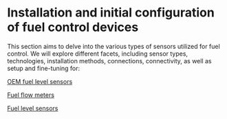 # Installation and initial configuration of fuel control devices

This section aims to delve into the various types of sensors utilized for fuel control. We will explore different facets, including sensor types, technologies, installation methods, connections, connectivity, as well as setup and fine-tuning for:

[OEM fuel level sensors](oem-fuel-level-sensors.md)

[Fuel flow meters](fuel-flow-meters/)

[Fuel level sensors](fuel-level-sensors/)
